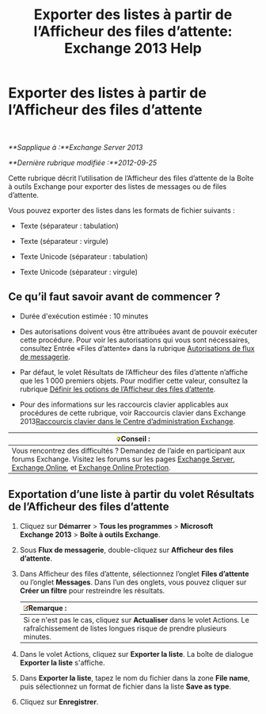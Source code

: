 ﻿---
title: 'Exporter des listes à partir de l’Afficheur des files d’attente: Exchange 2013 Help'
TOCTitle: Exporter des listes à partir de l’Afficheur des files d’attente
ms:assetid: dcb829cd-0ffd-4ea9-ac3e-eaac5a8d1194
ms:mtpsurl: https://technet.microsoft.com/fr-fr/library/Bb691328(v=EXCHG.150)
ms:contentKeyID: 50479378
ms.date: 05/23/2018
mtps_version: v=EXCHG.150
ms.translationtype: MT
---

# Exporter des listes à partir de l’Afficheur des files d’attente

 

_**Sapplique à :**Exchange Server 2013_

_**Dernière rubrique modifiée :**2012-09-25_

Cette rubrique décrit l’utilisation de l’Afficheur des files d’attente de la Boîte à outils Exchange pour exporter des listes de messages ou de files d’attente.

Vous pouvez exporter des listes dans les formats de fichier suivants :

  - Texte (séparateur : tabulation)

  - Texte (séparateur : virgule)

  - Texte Unicode (séparateur : tabulation)

  - Texte Unicode (séparateur : virgule)

## Ce qu’il faut savoir avant de commencer ?

  - Durée d'exécution estimée : 10 minutes

  - Des autorisations doivent vous être attribuées avant de pouvoir exécuter cette procédure. Pour voir les autorisations qui vous sont nécessaires, consultez Entrée «Files d’attente» dans la rubrique [Autorisations de flux de messagerie](mail-flow-permissions-exchange-2013-help.md).

  - Par défaut, le volet Résultats de l’Afficheur des files d’attente n’affiche que les 1 000 premiers objets. Pour modifier cette valeur, consultez la rubrique [Définir les options de l’Afficheur des files d’attente](set-queue-viewer-options-exchange-2013-help.md).

  - Pour des informations sur les raccourcis clavier applicables aux procédures de cette rubrique, voir Raccourcis clavier dans Exchange 2013[Raccourcis clavier dans le Centre d’administration Exchange](keyboard-shortcuts-in-the-exchange-admin-center-exchange-online-protection-help.md).

<table>
<thead>
<tr class="header">
<th><img src="images/Bb125224.tip(EXCHG.150).gif" title="Conseil" alt="Conseil" />Conseil :</th>
</tr>
</thead>
<tbody>
<tr class="odd">
<td>Vous rencontrez des difficultés ? Demandez de l’aide en participant aux forums Exchange. Visitez les forums sur les pages <a href="https://go.microsoft.com/fwlink/p/?linkid=60612">Exchange Server</a>, <a href="https://go.microsoft.com/fwlink/p/?linkid=267542">Exchange Online</a>, et <a href="https://go.microsoft.com/fwlink/p/?linkid=285351">Exchange Online Protection</a>.</td>
</tr>
</tbody>
</table>


## Exportation d’une liste à partir du volet Résultats de l’Afficheur des files d’attente

1.  Cliquez sur **Démarrer** \> **Tous les programmes** \> **Microsoft Exchange 2013** \> **Boîte à outils Exchange**.

2.  Sous **Flux de messagerie**, double-cliquez sur **Afficheur des files d’attente**.

3.  Dans Afficheur des files d’attente, sélectionnez l’onglet **Files d’attente** ou l’onglet **Messages**. Dans l’un des onglets, vous pouvez cliquer sur **Créer un filtre** pour restreindre les résultats.
    
    <table>
    <thead>
    <tr class="header">
    <th><img src="images/JJ159664.note(EXCHG.150).gif" title="Remarque" alt="Remarque" />Remarque :</th>
    </tr>
    </thead>
    <tbody>
    <tr class="odd">
    <td>Si ce n'est pas le cas, cliquez sur <strong>Actualiser</strong> dans le volet Actions. Le rafraîchissement de listes longues risque de prendre plusieurs minutes.</td>
    </tr>
    </tbody>
    </table>


4.  Dans le volet Actions, cliquez sur **Exporter la liste**. La boîte de dialogue **Exporter la liste** s'affiche.

5.  Dans **Exporter la liste**, tapez le nom du fichier dans la zone **File name**, puis sélectionnez un format de fichier dans la liste **Save as type**.

6.  Cliquez sur **Enregistrer**.

